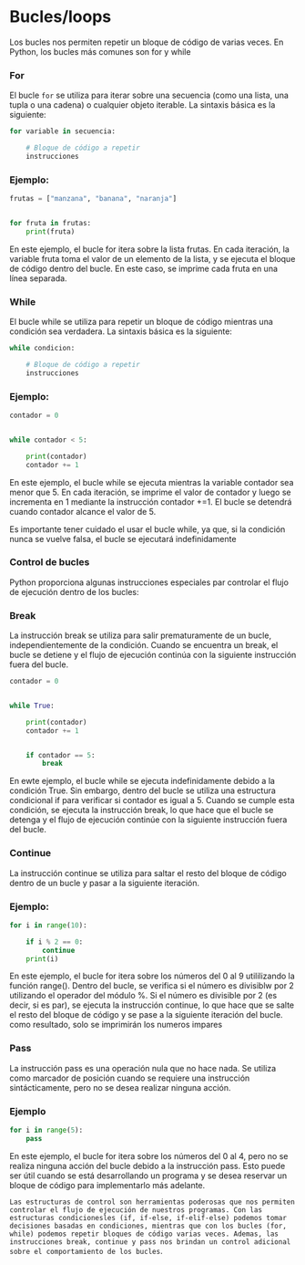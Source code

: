 # Bucles/loops

Los bucles nos permiten repetir un bloque de código de varias veces. En Python, los bucles más comunes son for y while

### For

El bucle `for` se utiliza para iterar sobre una secuencia (como una lista, una tupla o una cadena) o cualquier objeto iterable. La sintaxis básica es la siguiente:

```python
for variable in secuencia:

    # Bloque de código a repetir
    instrucciones
```

### Ejemplo:

```python
frutas = ["manzana", "banana", "naranja"]


for fruta in frutas:
    print(fruta)
```

En este ejemplo, el bucle for itera sobre la lista frutas. En cada iteración, la variable fruta toma el valor de un elemento de la lista, y se ejecuta el bloque de código dentro del bucle. En este caso, se imprime cada fruta en una línea separada.

### While

El bucle while se utiliza para repetir un bloque de código mientras una condición sea verdadera. La sintaxis básica es la siguiente:

```python
while condicion:

    # Bloque de código a repetir
    instrucciones
```

### Ejemplo:

```python
contador = 0


while contador < 5:

    print(contador)
    contador += 1
```

En este ejemplo, el bucle while se ejecuta mientras la variable contador sea menor que 5. En cada iteración, se imprime el valor de contador y luego se incrementa en 1 mediante la instrucción contador +=1. El bucle se detendrá cuando contador alcance el valor de 5.

Es importante tener cuidado el usar el bucle while, ya que, si la condición nunca se vuelve falsa, el bucle se ejecutará indefinidamente

### Control de bucles

Python proporciona algunas instrucciones especiales par controlar el flujo de ejecución dentro de los bucles:

### Break

La instrucción break se utiliza para salir prematuramente de un bucle, independientemente de la condición. Cuando se encuentra un break, el bucle se detiene y el flujo de ejecución continúa con la siguiente instrucción fuera del bucle.

```python
contador = 0


while True:

    print(contador)
    contador += 1


    if contador == 5:
        break
```

En ewte ejemplo, el bucle while se ejecuta indefinidamente debido a la condición True. Sin embargo, dentro del bucle se utiliza una estructura condicional if para verificar si contador es igual a 5. Cuando se cumple esta condición, se ejecuta la instrucción break, lo que hace que el bucle se detenga y el flujo de ejecución continúe con la siguiente instrucción fuera del bucle.

### Continue

La instrucción continue se utiliza para saltar el resto del bloque de código dentro de un bucle y pasar a la siguiente iteración.

### Ejemplo:

```python
for i in range(10):

    if i % 2 == 0:
        continue
    print(i)
```

En este ejemplo, el bucle for itera sobre los números del 0 al 9 utililizando la función range(). Dentro del bucle, se verifica si el número es divisiblw por 2 utilizando el operador del módulo %. Si el número es divisible por 2 (es decir, si es par), se ejecuta la instrucción continue, lo que hace que se salte el resto del bloque de código y se pase a la siguiente iteración del bucle. como resultado, solo se imprimirán los numeros impares

### Pass

La instrucción pass es una operación nula que no hace nada. Se utiliza como marcador de posición cuando se requiere una instrucción sintácticamente, pero no se desea realizar ninguna acción.

### Ejemplo

```python
for i in range(5):
    pass
```

En este ejemplo, el bucle for itera sobre los números del 0 al 4, pero no se realiza ninguna acción del bucle debido a la instrucción pass. Esto puede ser útil cuando se está desarrollando un programa y se desea reservar un bloque de código para implementarlo más adelante.

`Las estructuras de control son herramientas poderosas que nos permiten controlar el flujo de ejecución de nuestros programas. Con las estructuras condicionesles (if, if-else, if-elif-else) podemos tomar decisiones basadas en condiciones, mientras que con los bucles (for, while) podemos repetir bloques de código varias veces. Ademas, las instrucciones break, continue y pass nos brindan un control adicional sobre el comportamiento de los bucles`.